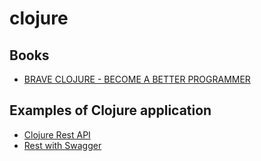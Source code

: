 # clojure

## Books

- [BRAVE CLOJURE - BECOME A BETTER PROGRAMMER](https://www.braveclojure.com/introduction)

## Examples of Clojure application

- [Clojure Rest API](clojure-rest)
- [Rest with Swagger](rest-wich-swagger)
